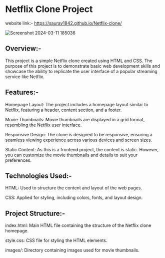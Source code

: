 # Netflix Clone Project

website link:- https://saurav1842.github.io/Netflix-clone/

![Screenshot 2024-03-11 185036](https://github.com/saurav1842/Netflix-clone/assets/115726119/c094d41f-fdf8-43de-b4f5-9ec27d51c20a)


## Overview:-
This project is a simple Netflix clone created using HTML and CSS. The purpose of this project is to demonstrate basic web development skills and showcase the ability to replicate the user interface of a popular streaming service like Netflix.

## Features:-
Homepage Layout: The project includes a homepage layout similar to Netflix, featuring a header, content section, and a footer.

Movie Thumbnails:  Movie thumbnails are displayed in a grid format, resembling the Netflix user interface.

Responsive Design: The clone is designed to be responsive, ensuring a seamless viewing experience across various devices and screen sizes.

Static Content: As this is a frontend project, the content is static. However, you can customize the movie thumbnails and details to suit your preferences.

## Technologies Used:-
HTML: Used to structure the content and layout of the web pages.

CSS: Applied for styling, including colors, fonts, and layout design.

## Project Structure:-
index.html: Main HTML file containing the structure of the Netflix clone homepage.

style.css: CSS file for styling the HTML elements.

images/: Directory containing images used for movie thumbnails.
